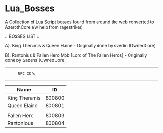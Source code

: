 # Lua_Bosses
A Collection of Lua Script bosses found from around the web converted to AzerothCore (/w help from ragestriker)


.: BOSSES LIST :.

A). King Theramis & Queen Elaine - Originally done by svedin (OwnedCore)

B). Rantonius & Fallen Hero Mob [Lord of The Fallen Heros] - Originally done by Sabens (OwnedCore) 







************************************
          NPC ID's
************************************
| Name             | ID      |
|------------------|---------|
| King Theramis    | 800800  |
| Queen Elaine     | 800801  |
|                  |         |
| Fallen Hero      | 800803  |
| Rantonious       | 800804  |


